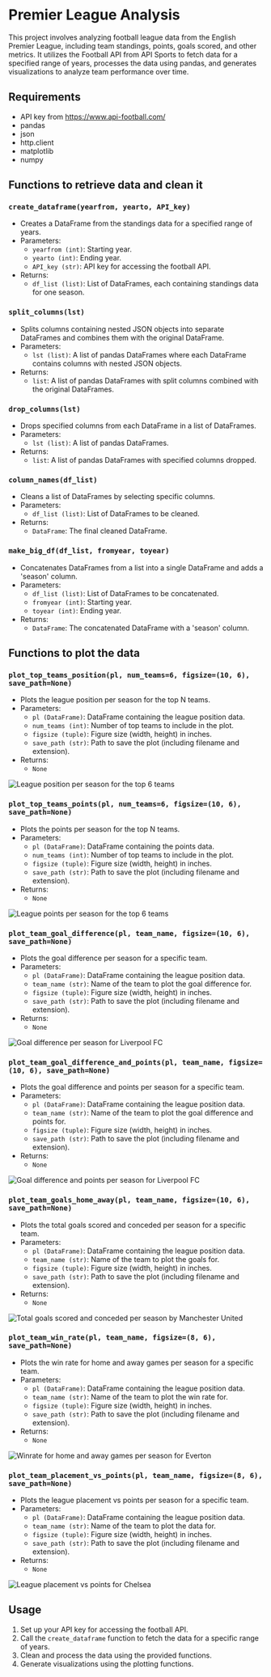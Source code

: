# Premier League Analysis

This project involves analyzing football league data from the English Premier League, including team standings, points, goals scored, and other metrics. It utilizes the Football API from API Sports to fetch data for a specified range of years, processes the data using pandas, and generates visualizations to analyze team performance over time.

## Requirements

- API key from https://www.api-football.com/
- pandas
- json
- http.client
- matplotlib
- numpy

## Functions to retrieve data and clean it

### `create_dataframe(yearfrom, yearto, API_key)`

- Creates a DataFrame from the standings data for a specified range of years.
- Parameters:
  - `yearfrom (int)`: Starting year.
  - `yearto (int)`: Ending year.
  - `API_key (str)`: API key for accessing the football API.
- Returns:
  - `df_list (list)`: List of DataFrames, each containing standings data for one season.

### `split_columns(lst)`

- Splits columns containing nested JSON objects into separate DataFrames and combines them with the original DataFrame.
- Parameters:
  - `lst (list)`: A list of pandas DataFrames where each DataFrame contains columns with nested JSON objects.
- Returns:
  - `list`: A list of pandas DataFrames with split columns combined with the original DataFrames.

### `drop_columns(lst)`

- Drops specified columns from each DataFrame in a list of DataFrames.
- Parameters:
  - `lst (list)`: A list of pandas DataFrames.
- Returns:
  - `list`: A list of pandas DataFrames with specified columns dropped.

### `column_names(df_list)`

- Cleans a list of DataFrames by selecting specific columns.
- Parameters:
  - `df_list (list)`: List of DataFrames to be cleaned.
- Returns:
  - `DataFrame`: The final cleaned DataFrame.

### `make_big_df(df_list, fromyear, toyear)`

- Concatenates DataFrames from a list into a single DataFrame and adds a 'season' column.
- Parameters:
  - `df_list (list)`: List of DataFrames to be concatenated.
  - `fromyear (int)`: Starting year.
  - `toyear (int)`: Ending year.
- Returns:
  - `DataFrame`: The concatenated DataFrame with a 'season' column.
  
## Functions to plot the data

### `plot_top_teams_position(pl, num_teams=6, figsize=(10, 6), save_path=None)`

- Plots the league position per season for the top N teams.
- Parameters:
  - `pl (DataFrame)`: DataFrame containing the league position data.
  - `num_teams (int)`: Number of top teams to include in the plot.
  - `figsize (tuple)`: Figure size (width, height) in inches.
  - `save_path (str)`: Path to save the plot (including filename and extension).
- Returns:
  - `None`
  
![League position per season for the top 6 teams](images/top_6_positions.png)

### `plot_top_teams_points(pl, num_teams=6, figsize=(10, 6), save_path=None)`

- Plots the points per season for the top N teams.
- Parameters:
  - `pl (DataFrame)`: DataFrame containing the points data.
  - `num_teams (int)`: Number of top teams to include in the plot.
  - `figsize (tuple)`: Figure size (width, height) in inches.
  - `save_path (str)`: Path to save the plot (including filename and extension).
- Returns:
  - `None`
  
![League points per season for the top 6 teams](images/top_6_points.png)

### `plot_team_goal_difference(pl, team_name, figsize=(10, 6), save_path=None)`

- Plots the goal difference per season for a specific team.
- Parameters:
  - `pl (DataFrame)`: DataFrame containing the league position data.
  - `team_name (str)`: Name of the team to plot the goal difference for.
  - `figsize (tuple)`: Figure size (width, height) in inches.
  - `save_path (str)`: Path to save the plot (including filename and extension).
- Returns:
  - `None`
  
![Goal difference per season for Liverpool FC](images/goal_difference_liverpool.png)

### `plot_team_goal_difference_and_points(pl, team_name, figsize=(10, 6), save_path=None)`

- Plots the goal difference and points per season for a specific team.
- Parameters:
  - `pl (DataFrame)`: DataFrame containing the league position data.
  - `team_name (str)`: Name of the team to plot the goal difference and points for.
  - `figsize (tuple)`: Figure size (width, height) in inches.
  - `save_path (str)`: Path to save the plot (including filename and extension).
- Returns:
  - `None`

![Goal difference and points per season for Liverpool FC](images/liverpool_goals_points.png)

### `plot_team_goals_home_away(pl, team_name, figsize=(10, 6), save_path=None)`

- Plots the total goals scored and conceded per season for a specific team.
- Parameters:
  - `pl (DataFrame)`: DataFrame containing the league position data.
  - `team_name (str)`: Name of the team to plot the goals for.
  - `figsize (tuple)`: Figure size (width, height) in inches.
  - `save_path (str)`: Path to save the plot (including filename and extension).
- Returns:
  - `None`

![Total goals scored and conceded per season by Manchester United](images/manu_goals_home_away.png)

### `plot_team_win_rate(pl, team_name, figsize=(8, 6), save_path=None)`

- Plots the win rate for home and away games per season for a specific team.
- Parameters:
  - `pl (DataFrame)`: DataFrame containing the league position data.
  - `team_name (str)`: Name of the team to plot the win rate for.
  - `figsize (tuple)`: Figure size (width, height) in inches.
  - `save_path (str)`: Path to save the plot (including filename and extension).
- Returns:
  - `None`
  
![Winrate for home and away games per season for Everton](images/everton_winrate.png)

### `plot_team_placement_vs_points(pl, team_name, figsize=(8, 6), save_path=None)`

- Plots the league placement vs points per season for a specific team.
- Parameters:
  - `pl (DataFrame)`: DataFrame containing the league position data.
  - `team_name (str)`: Name of the team to plot the data for.
  - `figsize (tuple)`: Figure size (width, height) in inches.
  - `save_path (str)`: Path to save the plot (including filename and extension).
- Returns:
  - `None`

![League placement vs points for Chelsea](images/chelsea_rank_points.png)

## Usage

1. Set up your API key for accessing the football API.
2. Call the `create_dataframe` function to fetch the data for a specific range of years.
3. Clean and process the data using the provided functions.
4. Generate visualizations using the plotting functions.
